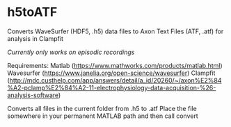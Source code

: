 # h5toATF
Converts WaveSurfer (HDF5, .h5) data files to Axon Text Files (ATF, .atf) for analysis in Clampfit

*Currently only works on episodic recordings*

Requirements:
Matlab (https://www.mathworks.com/products/matlab.html)
Wavesurfer (https://www.janelia.org/open-science/wavesurfer)
Clampfit (http://mdc.custhelp.com/app/answers/detail/a_id/20260/~/axon%E2%84%A2-pclamp%E2%84%A2-11-electrophysiology-data-acquisition-%26-analysis-software)

Converts all files in the current folder from .h5 to .atf
Place the file somewhere in your permanent MATLAB path and then call convert